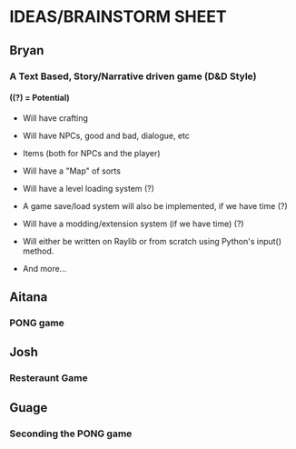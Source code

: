 # IDEAS/BRAINSTORM SHEET

## Bryan

### A Text Based, Story/Narrative driven game (D&D Style)

#### (**(?) = Potential**)

* Will have crafting

* Will have NPCs, good and bad, dialogue, etc

* Items (both for NPCs and the player)

* Will have a "Map" of sorts

* Will have a level loading system (?)

* A game save/load system will also be implemented, if we have time (?)

* Will have a modding/extension system (if we have time) (?)

* Will either be written on Raylib or from scratch using Python's input() method.

* And more...

## Aitana

### PONG game

## Josh

### Resteraunt Game

## Guage

### Seconding the PONG game
